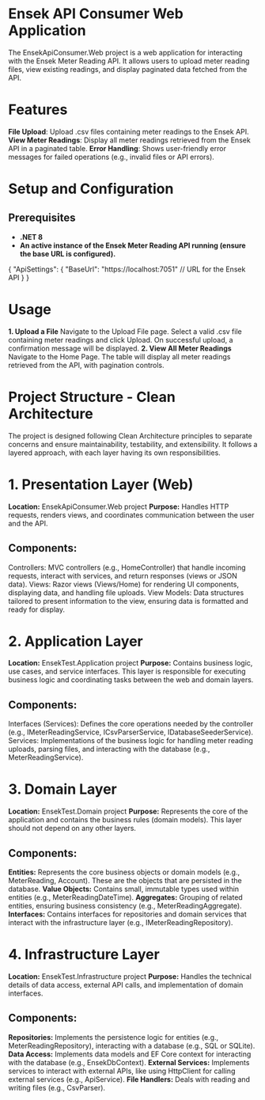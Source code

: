 # Ensek API Consumer Web Application
The EnsekApiConsumer.Web project is a web application for interacting with the Ensek Meter Reading API. It allows users to upload meter reading files, view existing readings, and display paginated data fetched from the API.

# Features
**File Upload**: Upload .csv files containing meter readings to the Ensek API.
**View Meter Readings**: Display all meter readings retrieved from the Ensek API in a paginated table.
**Error Handling**: Shows user-friendly error messages for failed operations (e.g., invalid files or API errors).


# Setup and Configuration
## Prerequisites
- **.NET 8**
- **An active instance of the Ensek Meter Reading API running (ensure the base URL is configured).**

{
  "ApiSettings": {
    "BaseUrl": "https://localhost:7051" // URL for the Ensek API
  }
}




# Usage
**1. Upload a File**
Navigate to the Upload File page.
Select a valid .csv file containing meter readings and click Upload.
On successful upload, a confirmation message will be displayed.
**2. View All Meter Readings**
Navigate to the Home Page.
The table will display all meter readings retrieved from the API, with pagination controls.


# Project Structure - Clean Architecture
The project is designed following Clean Architecture principles to separate concerns and ensure maintainability, testability, and extensibility. It follows a layered approach, with each layer having its own responsibilities.

# 1. Presentation Layer (Web)
**Location:** EnsekApiConsumer.Web project
**Purpose:** Handles HTTP requests, renders views, and coordinates communication between the user and the API.
## Components:
Controllers: MVC controllers (e.g., HomeController) that handle incoming requests, interact with services, and return responses (views or JSON data).
Views: Razor views (Views/Home) for rendering UI components, displaying data, and handling file uploads.
View Models: Data structures tailored to present information to the view, ensuring data is formatted and ready for display.


# 2. Application Layer
**Location:** EnsekTest.Application project
**Purpose:** Contains business logic, use cases, and service interfaces. This layer is responsible for executing business logic and coordinating tasks between the web and domain layers.
## Components:
Interfaces (Services): Defines the core operations needed by the controller (e.g., IMeterReadingService, ICsvParserService, IDatabaseSeederService).
Services: Implementations of the business logic for handling meter reading uploads, parsing files, and interacting with the database (e.g., MeterReadingService).


# 3. Domain Layer
**Location:** EnsekTest.Domain project
**Purpose:** Represents the core of the application and contains the business rules (domain models). This layer should not depend on any other layers.
## Components:
**Entities:** Represents the core business objects or domain models (e.g., MeterReading, Account). These are the objects that are persisted in the database.
**Value Objects:** Contains small, immutable types used within entities (e.g., MeterReadingDateTime).
**Aggregates:** Grouping of related entities, ensuring business consistency (e.g., MeterReadingAggregate).
**Interfaces:** Contains interfaces for repositories and domain services that interact with the infrastructure layer (e.g., IMeterReadingRepository).


# 4. Infrastructure Layer
**Location:** EnsekTest.Infrastructure project
**Purpose:** Handles the technical details of data access, external API calls, and implementation of domain interfaces.
## Components:
**Repositories:** Implements the persistence logic for entities (e.g., MeterReadingRepository), interacting with a database (e.g., SQL or SQLite).
**Data Access:** Implements data models and EF Core context for interacting with the database (e.g., EnsekDbContext).
**External Services:** Implements services to interact with external APIs, like using HttpClient for calling external services (e.g., ApiService).
**File Handlers:** Deals with reading and writing files (e.g., CsvParser).



